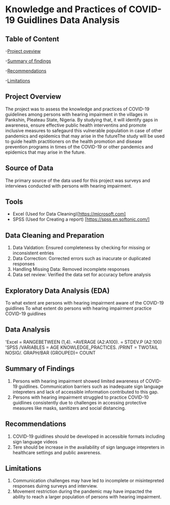 # Knowledge and Practices of COVID-19 Guidlines Data Analysis

## Table of Content
-[Project oveview](#project-overview)

-[Summary of findings](summary-of-findings)

-[Recommendations](Recommendations)

-[Limitations](Limitations)

## Project Overview

The project was to assess the knowledge and practices of COVID-19 guidelines among persons with hearing impairment in the villages in Pankshin, Pleateau State, Nigeria. By studying that, it will identify gaps in awareness, ensure effective public health interventins and promote inclusive measures to safegaurd this vulnerable population in case of other pandemics and epidemics that may arise in the futureThe study will be used to guide health practitioners on the health promotion and disease prevention programs in times of the COVID-19 or other pandemics and epidemics that may arise in the future.

## Source of Data

The primary source of the data used for this project was surveys and interviews conducted with persons with hearing impairment.

## Tools

- Excel (Used for Data Cleaning)[https://microsoft.com]
- SPSS (Used for Creating a report) [https://spss.en.softonic.com/]

## Data Cleaning and Preparation

1. Data Valdation: Ensured completeness by checking for missing or inconsistent entries
2. Data Correction: Corrected errors such as inacurate or duplicated responses
3. Handling Missing Data: Removed incomplete responses
4. Data set review: Verified the data set for accuracy before analysis

## Exploratory Data Analysis (EDA)

To what extent are persons with hearing impairment aware of the COVID-19 guidlines
To what extent do persons with hearing impairment practice COVID-19 guidlines

## Data Analysis
'Excel
= RANGEBETWEEN (1,4). =AVERAGE (A2:A100). = STDEV.P (A2:100)
'SPSS
/VARIABLES = AGE KNOWLEDGE_PRACTICES. /PRINT = TWOTAIL NOSIG/. GRAPH/BAR (GROUPED)= COUNT

## Summary of Findings

1. Persons with hearing impairment showed limited awareness of COVID-19 guidlines. Communication barriers such as inadequate sign language intepreters and lack of accessible information contributed to this gap.
2. Persons with hearing impairment struggled to practice COVID-10 guidlines consistently due to challenges in accessing protective measures like masks, sanitizers and social distancing.

## Recommendations

1. COVID-19 guidlines should be developed in accessible formats including sign language videos
3. Tere should be increase in the availability of sign language intepreters in healthcare settings and public awareness.

## Limitations
1. Communication challenges may have led to incomplete or misintepreted responses duirng surveys and interview.
2. Movement restriction during the pandemic may have impacted the ability to reach a larger population of persons with hearing impairment.
